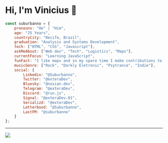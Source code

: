 # Hi, I'm Vinicius 👋
```js
const suburbanno = {
    pronouns: "He" | "Him",
    age: "25 Years",
    countryCity: "Recife, Brazil",
    graduation: "Analysis and Systems Development",
    tech: ["HTML", "CSS", "Javascript"],
    askMeAbout: ["Web dev", "Tech", "Logistics", "Maps"],
    currentFocus: "Learning JavaScript",
    funFact: "I like maps and in my spare time I make contributions to OpenStreetMap",
    musicGenre: ["Rock", "Darkly Eletronic", "Psytrance", "Indie"],
    social: {
        Linkedin: "@Suburbanno",
        Twitter: "@exteraDev",
        Bluesky: "@noxian.dev",
        Telegram: "@exteraDev",
        Discord: "@run.js",
        Signal: "@exteraDev.01",
        Serializd: "@exteraDev",
        Letterboxd: "@Suburbanno",
        LastFM: "@suburbanno"
    }
};
```
---
[![](https://visitcount.itsvg.in/api?id=Suburbanno&label=Profile%20Views&color=12&icon=6&pretty=true)](https://visitcount.itsvg.in)
